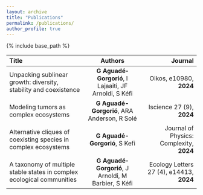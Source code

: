 ```yaml
---
layout: archive
title: "Publications"
permalink: /publications/
author_profile: true
---
```


{% include base_path %}


| Title | Authors | Journal |
|:--------|:-------:|--------:|
| Unpacking sublinear growth: diversity, stability and coexistence | **G Aguadé‐Gorgorió**, I Lajaaiti, JF Arnoldi, S Kéfi | Oikos, e10980, **2024** |
| Modeling tumors as complex ecosystems | **G Aguadé-Gorgorió**, ARA Anderson, R Solé | Iscience 27 (9), **2024** |
| Alternative cliques of coexisting species in complex ecosystems | **G Aguadé-Gorgorió**, S Kefi | Journal of Physics: Complexity, **2024** |
| A taxonomy of multiple stable states in complex ecological communities | **G Aguadé‐Gorgorió**, J Arnoldi, M Barbier, S Kéfi | Ecology Letters 27 (4), e14413, **2024** |

